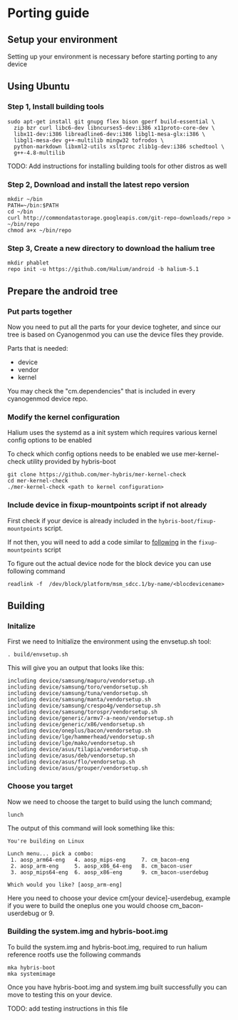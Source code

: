 # Porting guide

## Setup your environment

Setting up your environment is necessary before starting porting to any device

## Using Ubuntu

### Step 1, Install building tools

```
sudo apt-get install git gnupg flex bison gperf build-essential \
  zip bzr curl libc6-dev libncurses5-dev:i386 x11proto-core-dev \
  libx11-dev:i386 libreadline6-dev:i386 libgl1-mesa-glx:i386 \
  libgl1-mesa-dev g++-multilib mingw32 tofrodos \
  python-markdown libxml2-utils xsltproc zlib1g-dev:i386 schedtool \
  g++-4.8-multilib
```

TODO: Add instructions for installing building tools for other distros as well

### Step 2, Download and install the latest repo version

```
mkdir ~/bin
PATH=~/bin:$PATH
cd ~/bin
curl http://commondatastorage.googleapis.com/git-repo-downloads/repo > ~/bin/repo
chmod a+x ~/bin/repo
```

### Step 3, Create a new directory to download the halium tree

```
mkdir phablet
repo init -u https://github.com/Halium/android -b halium-5.1
```

## Prepare the android tree

### Put parts together

Now you need to put all the parts for your device togheter, and since our tree is based on Cyanogenmod you can use the device files they provide. 

Parts that is needed:
- device
- vendor
- kernel

You may check the "cm.dependencies" that is included in every cyanogenmod device repo.

### Modify the kernel configuration

Halium uses the systemd as a init system which requires various kernel config options to be enabled

To check which config options needs to be enabled we use mer-kernel-check utility provided by hybris-boot

```
git clone https://github.com/mer-hybris/mer-kernel-check
cd mer-kernel-check
./mer-kernel-check <path to kernel configuration>
```

### Include device in fixup-mountpoints script if not already

First check if your device is already included in the `hybris-boot/fixup-mountpoints` script.

If not then, you will need to add a code similar to [following](https://github.com/Halium/hybris-boot/blob/master/fixup-mountpoints#L198) in the `fixup-mountpoints` script

To figure out the actual device node for the block device you can use following command

```
readlink -f  /dev/block/platform/msm_sdcc.1/by-name/<blocdevicename>
```


## Building

### Initalize

First we need to Initialize the environment using the envsetup.sh tool:

```
. build/envsetup.sh
```

This will give you an output that looks like this:
```
including device/samsung/maguro/vendorsetup.sh
including device/samsung/toro/vendorsetup.sh
including device/samsung/tuna/vendorsetup.sh
including device/samsung/manta/vendorsetup.sh
including device/samsung/crespo4g/vendorsetup.sh
including device/samsung/torospr/vendorsetup.sh
including device/generic/armv7-a-neon/vendorsetup.sh
including device/generic/x86/vendorsetup.sh
including device/oneplus/bacon/vendorsetup.sh
including device/lge/hammerhead/vendorsetup.sh
including device/lge/mako/vendorsetup.sh
including device/asus/tilapia/vendorsetup.sh
including device/asus/deb/vendorsetup.sh
including device/asus/flo/vendorsetup.sh
including device/asus/grouper/vendorsetup.sh
```

### Choose you target

Now we need to choose the target to build using the lunch command;

```
lunch
```

The output of this command will look something like this:

```
You're building on Linux

Lunch menu... pick a combo:
 1. aosp_arm64-eng 	 4. aosp_mips-eng 	  7. cm_bacon-eng 
 2. aosp_arm-eng 	 5. aosp_x86_64-eng   8. cm_bacon-user 
 3. aosp_mips64-eng  6. aosp_x86-eng      9. cm_bacon-userdebug 

Which would you like? [aosp_arm-eng] 
```

Here you need to choose your device cm[your device]-userdebug, example if you were to build the oneplus one you would choose cm_bacon-userdebug or 9.

### Building the system.img and hybris-boot.img

To build the system.img and hybris-boot.img, required to run halium reference rootfs use the following commands

```
mka hybris-boot
mka systemimage
```

Once you have hybris-boot.img and system.img built successfully you can move to testing this on your device.

TODO: add testing instructions in this file
